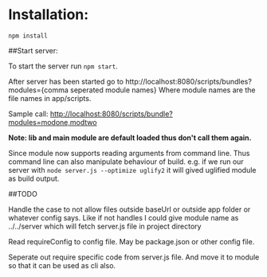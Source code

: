 Installation:
===

`npm install`

##Start server:

To start the server run `npm start`.

After server has been started go to http://localhost:8080/scripts/bundles?modules={comma seperated module names}
Where module names are the file names in app/scripts.

Sample call: [http://localhost:8080/scripts/bundle?modules=modone,modtwo](http://localhost:8080/scripts/bundle?modules=modone,modtwo)

**Note: lib and main module are default loaded thus don't call them again.**

Since module now supports reading arguments from command line. Thus command line can also manipulate behaviour of build. e.g. if we run our server with `node server.js --optimize uglify2` it will gived uglified module as build output.

##TODO

Handle the case to not allow files outside baseUrl or outside app folder or whatever config says. Like if not handles I could give module name as ../../server which will fetch server.js file in project directory

Read requireConfig to config file. May be package.json or other config file.

Seperate out require specific code from server.js file. And move it to module so that it can be used as cli also.
